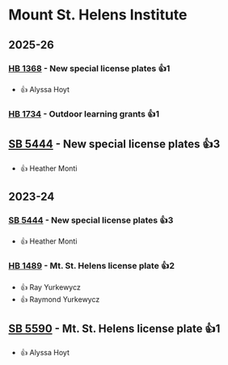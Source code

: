 # Mount St. Helens Institute
## 2025-26

### [HB 1368](/bill/2025-26/hb/1368/) - New special license plates 👍1  
* 👍 Alyssa Hoyt

### [HB 1734](/bill/2025-26/hb/1734/) - Outdoor learning grants 👍1  

## [SB 5444](/bill/2025-26/sb/5444/) - New special license plates 👍3  
* 👍 Heather Monti

## 2023-24

### [SB 5444](/bill/2023-24/sb/5444/) - New special license plates 👍3  
* 👍 Heather Monti

### [HB 1489](/bill/2023-24/hb/1489/) - Mt. St. Helens license plate 👍2  
* 👍 Ray Yurkewycz
* 👍 Raymond Yurkewycz

## [SB 5590](/bill/2023-24/sb/5590/) - Mt. St. Helens license plate 👍1  
* 👍 Alyssa Hoyt
